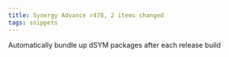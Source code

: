 ```yaml
---
title: Synergy Advance r478, 2 items changed
tags: snippets
---
```


Automatically bundle up dSYM packages after each release build
